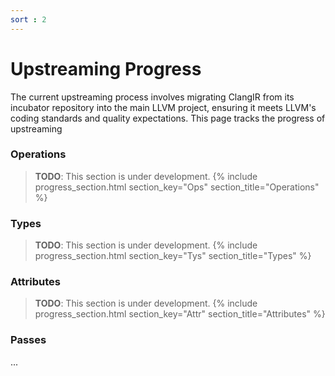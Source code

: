 ```yaml
---
sort : 2
---
```

# Upstreaming Progress

The current upstreaming process involves migrating ClangIR from its incubator repository into the main LLVM project, ensuring it meets LLVM's coding standards and quality expectations. This page tracks the progress of upstreaming

### Operations
> **TODO**: This section is under development.
{% include progress_section.html section_key="Ops" section_title="Operations" %}
### Types
> **TODO**: This section is under development.
{% include progress_section.html section_key="Tys" section_title="Types" %}
### Attributes
> **TODO**: This section is under development.
{% include progress_section.html section_key="Attr" section_title="Attributes" %}
### Passes
...
